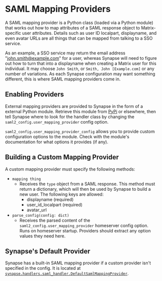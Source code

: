 # SAML Mapping Providers

A SAML mapping provider is a Python class (loaded via a Python module) that
works out how to map attributes of a SAML response object to Matrix-specific
user attributes. Details such as user ID localpart, displayname, and even avatar
URLs are all things that can be mapped from talking to a SSO service.

As an example, a SSO service may return the email address
"john.smith@example.com" for a user, whereas Synapse will need to figure out how
to turn that into a displayname when creating a Matrix user for this individual.
It may choose `John Smith`, or `Smith, John [Example.com]` or any number of
variations. As each Synapse configuration may want something different, this is
where SAML mapping providers come in.

## Enabling Providers

External mapping providers are provided to Synapse in the form of a external
Python module. Retrieve this module from [PyPi](https://pypi.org) or elsewhere,
then tell Synapse where to look for the handler class by changing the
`saml2_config.user_mapping_provider` config option.

`saml2_config.user_mapping_provider_config` allows you to provide custom
configuration options to the module. Check with the module's documentation for
what options it provides (if any).

## Building a Custom Mapping Provider

A custom mapping provider must specify the following methods:

* `mapping thing`
    - Receives the `type` object from a SAML response. This method must return a
      dictionary, which will then be used by Synapse to build a new user. The
      following keys are allowed:
       * displayname (required)
       * user_id_localpart (required)
       * avatar_url
* `parse_config(config: dict)`
    - Receives the parsed content of the `saml2_config.user_mapping_provider`
      homeserver config option. Runs on homeserver startup. Providers should
      extract any option values they need here.

## Synapse's Default Provider

Synapse has a built-in SAML mapping provider if a custom provider isn't
specified in the config. It is located at
[`synapse.handlers.saml_handler.DefaultSamlMappingProvider`](../synapse/handlers/saml_handler.py).
